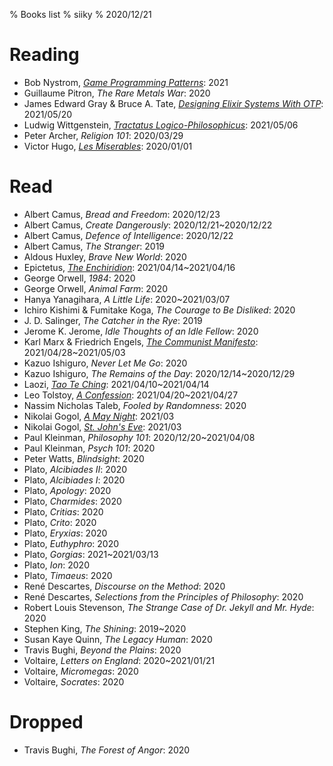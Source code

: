 % Books list
% siiky
% 2020/12/21

# Reading

 * Bob Nystrom, [_Game Programming Patterns_](https://gameprogrammingpatterns.com): 2021
 * Guillaume Pitron, _The Rare Metals War_: 2020
 * James Edward Gray & Bruce A. Tate, [_Designing Elixir Systems With OTP_][9781680506617]: 2021/05/20
 * Ludwig Wittgenstein, [_Tractatus Logico-Philosophicus_](https://standardebooks.org/ebooks/ludwig-wittgenstein/tractatus-logico-philosophicus/c-k-ogden): 2021/05/06
 * Peter Archer, _Religion 101_: 2020/03/29
 * Victor Hugo, [_Les Miserables_](https://standardebooks.org/ebooks/victor-hugo/les-miserables/isabel-f-hapgood): 2020/01/01

# Read

 * Albert Camus, _Bread and Freedom_: 2020/12/23
 * Albert Camus, _Create Dangerously_: 2020/12/21~2020/12/22
 * Albert Camus, _Defence of Intelligence_: 2020/12/22
 * Albert Camus, _The Stranger_: 2019
 * Aldous Huxley, _Brave New World_: 2020
 * Epictetus, [_The Enchiridion_](https://standardebooks.org/ebooks/epictetus/the-enchiridion/elizabeth-carter): 2021/04/14~2021/04/16
 * George Orwell, _1984_: 2020
 * George Orwell, _Animal Farm_: 2020
 * Hanya Yanagihara, _A Little Life_: 2020~2021/03/07
 * Ichiro Kishimi & Fumitake Koga, _The Courage to Be Disliked_: 2020
 * J. D. Salinger, _The Catcher in the Rye_: 2019
 * Jerome K. Jerome, _Idle Thoughts of an Idle Fellow_: 2020
 * Karl Marx & Friedrich Engels, [_The Communist Manifesto_](https://standardebooks.org/ebooks/karl-marx_friedrich-engels/the-communist-manifesto/samuel-moore): 2021/04/28~2021/05/03
 * Kazuo Ishiguro, _Never Let Me Go_: 2020
 * Kazuo Ishiguro, _The Remains of the Day_: 2020/12/14~2020/12/29
 * Laozi, [_Tao Te Ching_](https://standardebooks.org/ebooks/laozi/tao-te-ching/james-legge): 2021/04/10~2021/04/14
 * Leo Tolstoy, [_A Confession_](https://standardebooks.org/ebooks/leo-tolstoy/a-confession/aylmer-maude): 2021/04/20~2021/04/27
 * Nassim Nicholas Taleb, _Fooled by Randomness_: 2020
 * Nikolai Gogol, [_A May Night_](https://standardebooks.org/ebooks/nikolai-gogol/short-fiction/claud-field_isabel-f-hapgood_vizetelly-and-company_george-tolstoy): 2021/03
 * Nikolai Gogol, [_St. John's Eve_](https://standardebooks.org/ebooks/nikolai-gogol/short-fiction/claud-field_isabel-f-hapgood_vizetelly-and-company_george-tolstoy): 2021/03
 * Paul Kleinman, _Philosophy 101_: 2020/12/20~2021/04/08
 * Paul Kleinman, _Psych 101_: 2020
 * Peter Watts, _Blindsight_: 2020
 * Plato, _Alcibiades II_: 2020
 * Plato, _Alcibiades I_: 2020
 * Plato, _Apology_: 2020
 * Plato, _Charmides_: 2020
 * Plato, _Critias_: 2020
 * Plato, _Crito_: 2020
 * Plato, _Eryxias_: 2020
 * Plato, _Euthyphro_: 2020
 * Plato, _Gorgias_: 2021~2021/03/13
 * Plato, _Ion_: 2020
 * Plato, _Timaeus_: 2020
 * René Descartes, _Discourse on the Method_: 2020
 * René Descartes, _Selections from the Principles of Philosophy_: 2020
 * Robert Louis Stevenson, _The Strange Case of Dr. Jekyll and Mr. Hyde_: 2020
 * Stephen King, _The Shining_: 2019~2020
 * Susan Kaye Quinn, _The Legacy Human_: 2020
 * Travis Bughi, _Beyond the Plains_: 2020
 * Voltaire, _Letters on England_: 2020~2021/01/21
 * Voltaire, _Micromegas_: 2020
 * Voltaire, _Socrates_: 2020

# Dropped

 * Travis Bughi, _The Forest of Angor_: 2020

[9781680506617]: https://pragprog.com/titles/jgotp/designing-elixir-systems-with-otp
